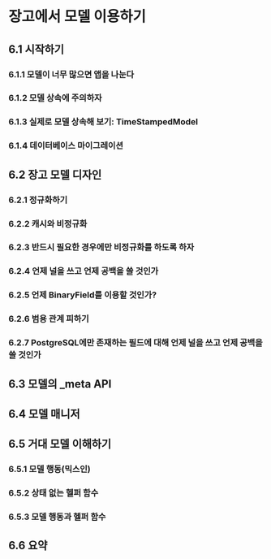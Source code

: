 # 장고에서 모델 이용하기 
## 6.1 시작하기 
### 6.1.1 모델이 너무 많으면 앱을 나눈다 

### 6.1.2 모델 상속에 주의하자 

### 6.1.3 실제로 모델 상속해 보기: TimeStampedModel

### 6.1.4 데이터베이스 마이그레이션 

## 6.2 장고 모델 디자인 
### 6.2.1 정규화하기 

### 6.2.2 캐시와 비정규화 

### 6.2.3 반드시 필요한 경우에만 비정규화를 하도록 하자 

### 6.2.4 언제 널을 쓰고 언제 공백을 쓸 것인가 

### 6.2.5 언제 BinaryField를 이용할 것인가? 

### 6.2.6 범용 관계 피하기  

### 6.2.7 PostgreSQL에만 존재하는 필드에 대해 언제 널을 쓰고 언제 공백을 쓸 것인가 

## 6.3 모델의 _meta API 

## 6.4 모델 매니저 

## 6.5 거대 모델 이해하기 
### 6.5.1 모델 행동(믹스인) 

### 6.5.2 상태 없는 헬퍼 함수 

### 6.5.3 모델 행동과 헬퍼 함수 

## 6.6 요약 